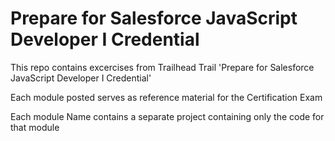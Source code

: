 # Prepare for Salesforce JavaScript Developer I Credential

This repo contains excercises from Trailhead Trail 'Prepare for Salesforce JavaScript Developer I Credential'

Each module posted serves as reference material for the Certification Exam

Each module Name contains a separate project containing only the code for that module
